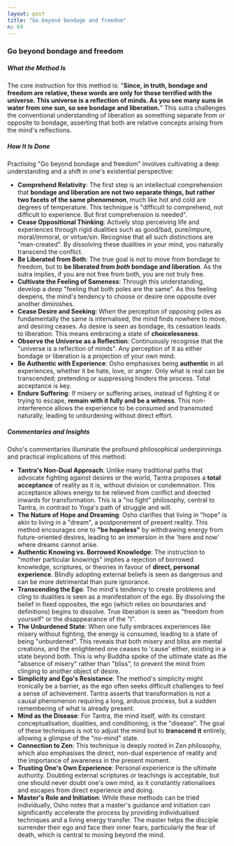 ```yaml
---
layout: post
title: "Go beyond bondage and freedom"
n: 69
---
```

### Go beyond bondage and freedom

##### What the Method Is

The core instruction for this method is: "**Since, in truth, bondage and freedom are relative, these words are only for those terrified with the universe. This universe is a reflection of minds. As you see many suns in water from one sun, so see bondage and liberation.**" This sutra challenges the conventional understanding of liberation as something separate from or opposite to bondage, asserting that both are relative concepts arising from the mind's reflections.

##### How It Is Done

Practising "Go beyond bondage and freedom" involves cultivating a deep understanding and a shift in one's existential perspective:

*   **Comprehend Relativity**: The first step is an intellectual comprehension that **bondage and liberation are not two separate things, but rather two facets of the same phenomenon**, much like hot and cold are degrees of temperature. This technique is "difficult to comprehend, not difficult to experience. But first comprehension is needed".
*   **Cease Oppositional Thinking**: Actively stop perceiving life and experiences through rigid dualities such as good/bad, pure/impure, moral/immoral, or virtue/sin. Recognise that all such distinctions are "man-created". By dissolving these dualities in your mind, you naturally transcend the conflict.
*   **Be Liberated from Both**: The true goal is not to move from bondage to freedom, but to **be liberated from *both* bondage and liberation**. As the sutra implies, if you are not free from both, you are not truly free.
*   **Cultivate the Feeling of Sameness**: Through this understanding, develop a deep "feeling that both poles are the same". As this feeling deepens, the mind's tendency to choose or desire one opposite over another diminishes.
*   **Cease Desire and Seeking**: When the perception of opposing poles as fundamentally the same is internalised, the mind finds nowhere to move, and desiring ceases. As desire is seen as bondage, its cessation leads to liberation. This means embracing a state of **choicelessness**.
*   **Observe the Universe as a Reflection**: Continuously recognise that the "universe is a reflection of minds". Any perception of it as either bondage or liberation is a projection of your own mind.
*   **Be Authentic with Experience**: Osho emphasises being **authentic** in all experiences, whether it be hate, love, or anger. Only what is real can be transcended; pretending or suppressing hinders the process. Total acceptance is key.
*   **Endure Suffering**: If misery or suffering arises, instead of fighting it or trying to escape, **remain with it fully and be a witness**. This non-interference allows the experience to be consumed and transmuted naturally, leading to unburdening without direct effort.

##### Commentaries and Insights

Osho's commentaries illuminate the profound philosophical underpinnings and practical implications of this method:

*   **Tantra's Non-Dual Approach**: Unlike many traditional paths that advocate fighting against desires or the world, Tantra proposes a **total acceptance** of reality as it is, without division or condemnation. This acceptance allows energy to be relieved from conflict and directed inwards for transformation. This is a "no fight" philosophy, central to Tantra, in contrast to Yoga's path of struggle and will.
*   **The Nature of Hope and Dreaming**: Osho clarifies that living in "hope" is akin to living in a "dream", a postponement of present reality. This method encourages one to **"be hopeless"** by withdrawing energy from future-oriented desires, leading to an immersion in the 'here and now' where dreams cannot arise.
*   **Authentic Knowing vs. Borrowed Knowledge**: The instruction to "mother particular knowings" implies a rejection of borrowed knowledge, scriptures, or theories in favour of **direct, personal experience**. Blindly adopting external beliefs is seen as dangerous and can be more detrimental than pure ignorance.
*   **Transcending the Ego**: The mind's tendency to create problems and cling to dualities is seen as a manifestation of the ego. By dissolving the belief in fixed opposites, the ego (which relies on boundaries and definitions) begins to dissolve. True liberation is seen as "freedom from yourself" or the disappearance of the "I".
*   **The Unburdened State**: When one fully embraces experiences like misery without fighting, the energy is consumed, leading to a state of being "unburdened". This reveals that both misery and bliss are mental creations, and the enlightened one ceases to 'cause' either, existing in a state beyond both. This is why Buddha spoke of the ultimate state as the "absence of misery" rather than "bliss", to prevent the mind from clinging to another object of desire.
*   **Simplicity and Ego's Resistance**: The method's simplicity might ironically be a barrier, as the ego often seeks difficult challenges to feel a sense of achievement. Tantra asserts that transformation is not a causal phenomenon requiring a long, arduous process, but a sudden remembering of what is already present.
*   **Mind as the Disease**: For Tantra, the mind itself, with its constant conceptualisation, dualities, and conditioning, is the "disease". The goal of these techniques is not to adjust the mind but to **transcend it** entirely, allowing a glimpse of the "no-mind" state.
*   **Connection to Zen**: This technique is deeply rooted in Zen philosophy, which also emphasises the direct, non-dual experience of reality and the importance of awareness in the present moment.
*   **Trusting One's Own Experience**: Personal experience is the ultimate authority. Doubting external scriptures or teachings is acceptable, but one should never doubt one's own mind, as it constantly rationalises and escapes from direct experience and doing.
*   **Master's Role and Initiation**: While these methods can be tried individually, Osho notes that a master's guidance and initiation can significantly accelerate the process by providing individualised techniques and a living energy transfer. The master helps the disciple surrender their ego and face their inner fears, particularly the fear of death, which is central to moving beyond the mind.